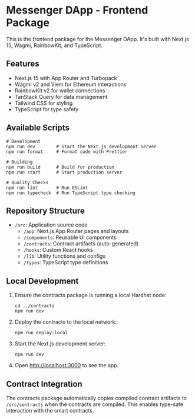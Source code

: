 # Messenger DApp - Frontend Package

This is the frontend package for the Messenger DApp. It's built with Next.js 15, Wagmi, RainbowKit, and TypeScript.

## Features

- Next.js 15 with App Router and Turbopack
- Wagmi v2 and Viem for Ethereum interactions
- RainbowKit v2 for wallet connections
- TanStack Query for data management
- Tailwind CSS for styling
- TypeScript for type safety

## Available Scripts

```shell
# Development
npm run dev        # Start the Next.js development server
npm run format     # Format code with Prettier

# Building
npm run build      # Build for production
npm run start      # Start production server

# Quality Checks
npm run lint       # Run ESLint
npm run typecheck  # Run TypeScript type checking
```

## Repository Structure

- `/src`: Application source code
    - `/app`: Next.js App Router pages and layouts
    - `/components`: Reusable UI components
    - `/contracts`: Contract artifacts (auto-generated)
    - `/hooks`: Custom React hooks
    - `/lib`: Utility functions and configs
    - `/types`: TypeScript type definitions

## Local Development

1. Ensure the contracts package is running a local Hardhat node:
   ```
   cd ../contracts
   npm run dev
   ```

2. Deploy the contracts to the local network:
   ```
   npm run deploy:local
   ```

3. Start the Next.js development server:
   ```
   npm run dev
   ```

4. Open [http://localhost:3000](http://localhost:3000) to see the app.

## Contract Integration

The contracts package automatically copies compiled contract artifacts to `/src/contracts` when the contracts are
compiled. This enables type-safe interaction with the smart contracts.